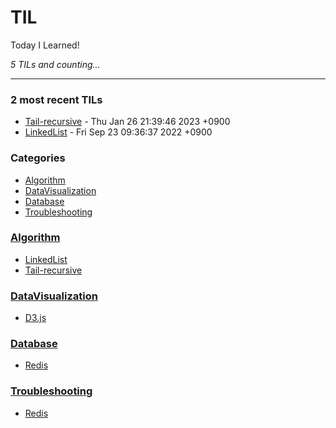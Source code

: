 # TIL

Today I Learned! 


_5 TILs and counting..._

---

### 2 most recent TILs

- [Tail-recursive](Algorithm/Tail-recursive.md) - Thu Jan 26 21:39:46 2023 +0900
- [LinkedList](Algorithm/LinkedList.md) - Fri Sep 23 09:36:37 2022 +0900

### Categories

- [Algorithm](#Algorithm)
- [DataVisualization](#DataVisualization)
- [Database](#Database)
- [Troubleshooting](#Troubleshooting)

### [Algorithm](#Algorithm)
- [LinkedList](Algorithm/LinkedList.md)
- [Tail-recursive](Algorithm/Tail-recursive.md)

### [DataVisualization](#DataVisualization)
- [D3.js](DataVisualization/D3.js.md)

### [Database](#Database)
- [Redis](Database/Redis.md)

### [Troubleshooting](#Troubleshooting)
- [Redis](Troubleshooting/Redis.md)

[1]: https://simonwillison.net/2020/Apr/20/self-rewriting-readme/
[2]: https://github.com/jbranchaud/til

